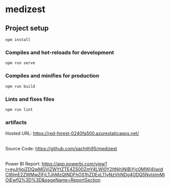 # medizest

## Project setup
```
npm install
```

### Compiles and hot-reloads for development
```
npm run serve
```

### Compiles and minifies for production
```
npm run build
```

### Lints and fixes files
```
npm run lint
```

### artifacts

Hosted URL: https://red-forest-0240fa500.azurestaticapps.net/ <br/><br/>

Source Code: https://github.com/sachith95/medizest <br/><br/>

Power BI Report: https://app.powerbi.com/view?r=eyJrIjoiZDQwMGVjZWYtZTE4ZS00ZmY4LWI0Y2ItNjhiNjBiYjc0MWI4IiwidCI6ImE2ZWMwZjFjLTJhMzQtNDFhOS1hZDExLTIyNzVhNDg4ODQ5NyIsImMiOjEwfQ%3D%3D&pageName=ReportSection <br/><br/>


